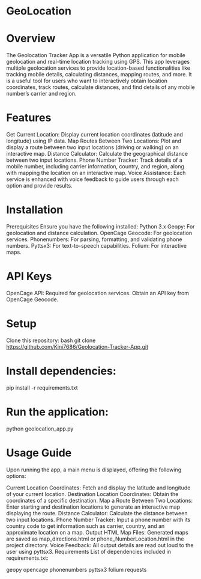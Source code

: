 # GeoLocation

# Overview
The Geolocation Tracker App is a versatile Python application for mobile geolocation and real-time location tracking using GPS. This app leverages multiple geolocation services to provide location-based functionalities like tracking mobile details, calculating distances, mapping routes, and more. It is a useful tool for users who want to interactively obtain location coordinates, track routes, calculate distances, and find details of any mobile number’s carrier and region.

# Features
Get Current Location: Display current location coordinates (latitude and longitude) using IP data.
Map Routes Between Two Locations: Plot and display a route between two input locations (driving or walking) on an interactive map.
Distance Calculator: Calculate the geographical distance between two input locations.
Phone Number Tracker: Track details of a mobile number, including carrier information, country, and region, along with mapping the location on an interactive map.
Voice Assistance: Each service is enhanced with voice feedback to guide users through each option and provide results.

# Installation
Prerequisites
Ensure you have the following installed:
Python 3.x
Geopy: For geolocation and distance calculation.
OpenCage Geocode: For geolocation services.
Phonenumbers: For parsing, formatting, and validating phone numbers.
Pyttsx3: For text-to-speech capabilities.
Folium: For interactive maps.

# API Keys
OpenCage API: Required for geolocation services. Obtain an API key from OpenCage Geocode.

# Setup
Clone this repository:
bash
git clone https://github.com/Kini7686/Geolocation-Tracker-App.git


# Install dependencies:

pip install -r requirements.txt


# Run the application:

python geolocation_app.py

# Usage Guide
Upon running the app, a main menu is displayed, offering the following options:

Current Location Coordinates: Fetch and display the latitude and longitude of your current location.
Destination Location Coordinates: Obtain the coordinates of a specific destination.
Map a Route Between Two Locations: Enter starting and destination locations to generate an interactive map displaying the route.
Distance Calculator: Calculate the distance between two input locations.
Phone Number Tracker: Input a phone number with its country code to get information such as carrier, country, and an approximate location on a map.
Output
HTML Map Files: Generated maps are saved as map_directions.html or phone_NumberLocation.html in the project directory.
Voice Feedback: All output details are read out loud to the user using pyttsx3.
Requirements
List of dependencies included in requirements.txt:

geopy
opencage
phonenumbers
pyttsx3
folium
requests
